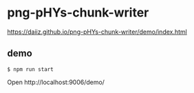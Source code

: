 # png-pHYs-chunk-writer
https://daiiz.github.io/png-pHYs-chunk-writer/demo/index.html

## demo
```
$ npm run start
```
Open http://localhost:9006/demo/
